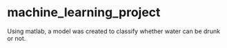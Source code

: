 # machine_learning_project

Using matlab, a model was created to classify whether water can be drunk or not.
